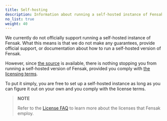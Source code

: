 ```yaml
---
title: Self-hosting
description: Information about running a self-hosted instance of Fensak
no_list: true
weight: 40
---
```


We currently do not officially support running a self-hosted instance of Fensak. What this means is that we do not
make any guarantees, provide official support, or documentation about how to run a self-hosted version of Fensak.

However, since [the source](https://github.com/fensak-io/fensak) is available, there is nothing stopping you from
running a self-hosted version of Fensak, provided you comply with [the licensing
terms](https://github.com/fensak-io/fensak/#license).

To put it simply, you are free to set up a self-hosted instance as long as you can figure it out on your own and you
comply with the license terms.

> **NOTE**
>
> Refer to the [License FAQ](/docs/license-faq) to learn more about the licenses that Fensak employ.
